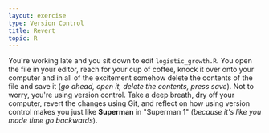 ```yaml
---
layout: exercise
type: Version Control
title: Revert
topic: R
---
```


You're working late and you sit down to edit `logistic_growth.R`. You
open the file in your editor, reach for your cup of coffee, knock it
over onto your computer and in all of the excitement somehow delete the
contents of the file and save it (*go ahead, open it, delete the
contents, press save*). Not to worry, you're using version control. Take
a deep breath, dry off your computer, revert the changes using
Git, and reflect on how using version control makes you just like
**Superman** in "Superman 1" (*because it's like you made time go backwards*).
